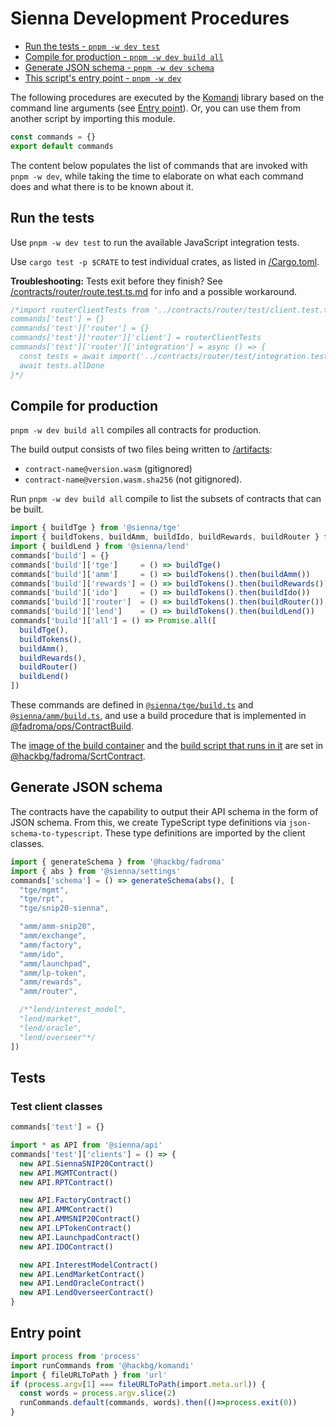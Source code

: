 # Sienna Development Procedures

* [Run the tests - `pnpm -w dev test`](#run-the-tests)
* [Compile for production - `pnpm -w dev build all`](#compile-for-production)
* [Generate JSON schema - `pnpm -w dev schema`](#generate-json-schema)
* [This script's entry point - `pnpm -w dev`](#entry-point)

The following procedures are executed by the [Komandi](https://github.com/hackbg/fadroma/tree/21.12/packages/komandi)
library based on the command line arguments (see [Entry point](#entry-point)). Or, you can
use them from another script by importing this module.

```typescript
const commands = {}
export default commands
```

The content below populates the list of commands that are invoked with `pnpm -w dev`,
while taking the time to elaborate on what each command does and what there is to be
known about it.

## Run the tests

Use `pnpm -w dev test` to run the available JavaScript integration tests.

Use `cargo test -p $CRATE` to test individual crates, as listed in [/Cargo.toml](../Cargo.toml).

**Troubleshooting:** Tests exit before they finish? See [/contracts/router/route.test.ts.md](../contracts/router/route.test.ts.md#the-catch)
for info and a possible workaround.

```typescript
/*import routerClientTests from '../contracts/router/test/client.test.ts.md'
commands['test'] = {}
commands['test']['router'] = {}
commands['test']['router']['client'] = routerClientTests
commands['test']['router']['integration'] = async () => {
  const tests = await import('../contracts/router/test/integration.test.ts.md')
  await tests.allDone
}*/
```

## Compile for production

`pnpm -w dev build all` compiles all contracts for production.

The build output consists of two files being written to [/artifacts](../artifacts):
* `contract-name@version.wasm` (gitignored)
* `contract-name@version.wasm.sha256` (not gitignored).

Run `pnpm -w dev build all` compile to list the subsets of contracts that can be built.

```typescript
import { buildTge } from '@sienna/tge'
import { buildTokens, buildAmm, buildIdo, buildRewards, buildRouter } from '@sienna/amm'
import { buildLend } from '@sienna/lend'
commands['build'] = {}
commands['build']['tge']     = () => buildTge()
commands['build']['amm']     = () => buildTokens().then(buildAmm())
commands['build']['rewards'] = () => buildTokens().then(buildRewards())
commands['build']['ido']     = () => buildTokens().then(buildIdo())
commands['build']['router']  = () => buildTokens().then(buildRouter())
commands['build']['lend']    = () => buildTokens().then(buildLend())
commands['build']['all'] = () => Promise.all([
  buildTge(),
  buildTokens(),
  buildAmm(),
  buildRewards(),
  buildRouter()
  buildLend()
])
```

These commands are defined in [`@sienna/tge/build.ts`](../contracts/tge/build.ts')
and [`@sienna/amm/build.ts`](../contracts/amm/build.ts'), and use a build procedure
that is implemented in [@fadroma/ops/ContractBuild](../deps/fadroma/packages/ops/ContractBuild.ts).

The [image of the build container](https://github.com/hackbg/fadroma/tree/22.01/packages/scrt/ScrtBuild.Dockerfile)
and the [build script that runs in it](https://github.com/hackbg/fadroma/tree/22.01/packages/scrt/ScrtBuild.sh)
are set in [@hackbg/fadroma/ScrtContract](https://github.com/hackbg/fadroma/tree/22.01/packages/scrt/ScrtContract.ts).

## Generate JSON schema

The contracts have the capability to output their API schema in the form of JSON schema.
From this, we create TypeScript type definitions via `json-schema-to-typescript`.
These type definitions are imported by the client classes.

```typescript
import { generateSchema } from '@hackbg/fadroma'
import { abs } from '@sienna/settings'
commands['schema'] = () => generateSchema(abs(), [
  "tge/mgmt",
  "tge/rpt",
  "tge/snip20-sienna",

  "amm/amm-snip20",
  "amm/exchange",
  "amm/factory",
  "amm/ido",
  "amm/launchpad",
  "amm/lp-token",
  "amm/rewards",
  "amm/router",

  /*"lend/interest_model",
  "lend/market",
  "lend/oracle",
  "lend/overseer"*/
])
```

## Tests

### Test client classes

```typescript
commands['test'] = {}

import * as API from '@sienna/api'
commands['test']['clients'] = () => {
  new API.SiennaSNIP20Contract()
  new API.MGMTContract()
  new API.RPTContract()

  new API.FactoryContract()
  new API.AMMContract()
  new API.AMMSNIP20Contract()
  new API.LPTokenContract()
  new API.LaunchpadContract()
  new API.IDOContract()

  new API.InterestModelContract()
  new API.LendMarketContract()
  new API.LendOracleContract()
  new API.LendOverseerContract()
}
```

## Entry point

```typescript
import process from 'process'
import runCommands from '@hackbg/komandi'
import { fileURLToPath } from 'url'
if (process.argv[1] === fileURLToPath(import.meta.url)) {
  const words = process.argv.slice(2)
  runCommands.default(commands, words).then(()=>process.exit(0))
}
```

